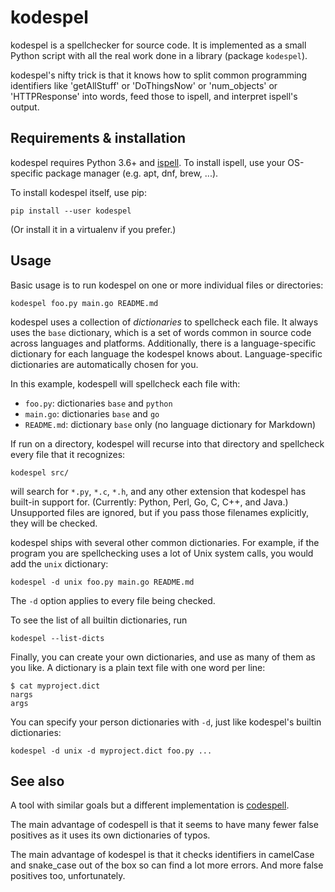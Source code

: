 # kodespel

kodespel is a spellchecker for source code.
It is implemented as a small Python script with
all the real work done in a library (package `kodespel`).

kodespel's nifty trick is that it knows how to split
common programming identifiers like
'getAllStuff' or 'DoThingsNow' or 'num_objects' or 'HTTPResponse'
into words, feed those to ispell, and interpret ispell's output.

## Requirements & installation

kodespel requires Python 3.6+ and
[ispell](https://www.cs.hmc.edu/~geoff/ispell.html).
To install ispell, use your OS-specific package manager
(e.g. apt, dnf, brew, ...).

To install kodespel itself, use pip:

    pip install --user kodespel

(Or install it in a virtualenv if you prefer.)

## Usage

Basic usage is to run kodespel on one or more individual files
or directories:

    kodespel foo.py main.go README.md

kodespel uses a collection of _dictionaries_ to spellcheck each file.
It always uses the `base` dictionary,
which is a set of words common in source code
across languages and platforms.
Additionally, there is a language-specific dictionary
for each language the kodespel knows about.
Language-specific dictionaries are automatically chosen for you.

In this example, kodespell will spellcheck each file with:
* `foo.py`: dictionaries `base` and `python`
* `main.go`: dictionaries `base` and `go`
* `README.md`: dictionary `base` only
  (no language dictionary for Markdown)

If run on a directory, kodespel will recurse into that directory
and spellcheck every file that it recognizes:

    kodespel src/

will search for `*.py`, `*.c`, `*.h`, and any other
extension that kodespel has built-in support for.
(Currently: Python, Perl, Go, C, C++, and Java.)
Unsupported files are ignored, but if you pass those filenames
explicitly, they will be checked.

kodespel ships with several other common dictionaries.
For example, if the program you are spellchecking uses
a lot of Unix system calls, you would add the `unix` dictionary:

    kodespel -d unix foo.py main.go README.md

The `-d` option applies to every file being checked.

To see the list of all builtin dictionaries, run

    kodespel --list-dicts

Finally, you can create your own dictionaries,
and use as many of them as you like.
A dictionary is a plain text file with one word per line:

    $ cat myproject.dict
    nargs
    args

You can specify your person dictionaries with `-d`,
just  like kodespel's builtin dictionaries:

    kodespel -d unix -d myproject.dict foo.py ...

## See also

A tool with similar goals but a different implementation is
[codespell](https://pypi.org/project/codespell/).

The main advantage of codespell is that it seems to have
many fewer false positives as it uses its own dictionaries
of typos.

The main advantage of kodespel is that it checks identifiers
in camelCase and snake_case out of the box so can find a lot
more errors.
And more false positives too, unfortunately.

